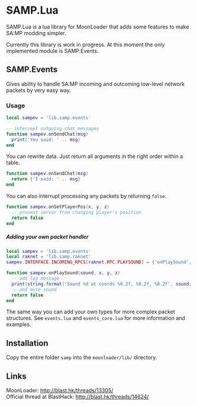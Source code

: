 # SAMP.Lua
SAMP.Lua is a lua library for MoonLoader that adds some features to make SA:MP modding simpler.

Currently this library is work in progress. At this moment the only implemented module is SAMP.Events.

## SAMP.Events
Gives ability to handle SA:MP incoming and outcoming low-level network packets by very easy way.

### Usage
```lua
local sampev = 'lib.samp.events'

-- intercept outgoing chat messages
function sampev.onSendChat(msg)
  print('You said: ' .. msg)
end
```
You can rewrite data. Just return all arguments in the right order within a table.
```lua
function sampev.onSendChat(msg)
  return {'I said: ' .. msg}
end
```
You can also interrupt processing any packets by returning `false`.
```lua
function sampev.onSetPlayerPos(x, y, z)
  -- prevent server from changing player's position
  return false
end
```
##### Adding your own packet handler
```lua
local sampev = 'lib.samp.events'
local raknet = 'lib.samp.raknet'
sampev.INTERFACE.INCOMING_RPCS[raknet.RPC.PLAYSOUND] = {'onPlaySound', {soundId = 'int32'}, {x = 'float'}, {y = 'float'}, {z = 'float'}}

function sampev.onPlaySound(sound, x, y, z)
  -- add log message
  print(string.format('Sound %d at coords %0.2f, %0.2f, %0.2f', sound, x, y, z))
  -- and mute sound
  return false
end
```
The same way you can add your own types for more complex packet structures. See `events.lua` and `events_core.lua` for more information and examples.

## Installation
Copy the entire folder `samp` into the `moonloader/lib/` directory.

## Links
MoonLoader: http://blast.hk/threads/13305/  
Official thread at BlastHack: http://blast.hk/threads/14624/
